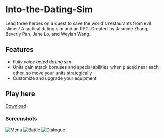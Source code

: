 # Into-the-Dating-Sim
Lead three heroes on a quest to save the world's restaurants from evil slimes! A tactical dating sim and an RPG.
Created by Jasmine Zhang, Beverly Pan, Jane Lo, and Weylan Wang.
## Features
- *Fully voice acted dating sim*
- Units gain attack bonuses and special abilities when placed near each other, so move your units strategically
- Customize and upgrade your equipment
## Play here
[Download](https://sparklyrainbows.itch.io/into-the-dating-sim)
### Screenshots
![Menu](https://img.itch.zone/aW1hZ2UvNjMxMDM3LzMzODE0NzIucG5n/original/UQNC7s.png)
![Battle](https://img.itch.zone/aW1hZ2UvNjMxMDM3LzMzNjg2MjkucG5n/original/pUzG8O.png)
![Dialogue](https://img.itch.zone/aW1hZ2UvNjMxMDM3LzMzNjg2MzEucG5n/original/EJnHTa.png)
